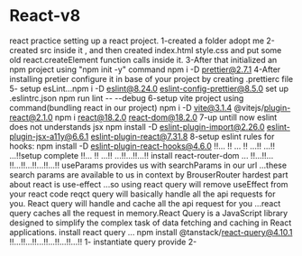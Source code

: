 # React-v8

react practice
setting up a react project.
1-created a folder adopt me
2-created src inside it , and then created index.html style.css and put some old react.createElement function calls inside it.
3-After that initialized an npm project using "npm init -y" command
npm i -D prettier@2.7.1
4-After installing pretier configure it in base of your project by creating .prettierc file
5- setup esLint...npm i -D eslint@8.24.0 eslint-config-prettier@8.5.0
set up .eslintrc.json
npm run lint -- --debug
6-setup vite project using command(bundling react in our project)
npm i -D vite@3.1.4 @vitejs/plugin-react@2.1.0
npm i react@18.2.0 react-dom@18.2.0
7-up untill now eslint does not understands jsx
npm install -D eslint-plugin-import@2.26.0 eslint-plugin-jsx-a11y@6.6.1 eslint-plugin-react@7.31.8
8-setup eslint rules for hooks:
npm install -D eslint-plugin-react-hooks@4.6.0
!!... !! ... !! ...!! ...!! ...!!setup complete !!... !! ...!! ...!!...!!...!!
install react-router-dom
... !!...!!... !!...!!...!!...!!...!!
useParams provides us with searchParams in our url ...these search params are available to us in context by BrouserRouter
hardest part about react is use-effect ...so using react query will remove useEffect from your react code reqct query will basically handle all the api requests for you.
React query will handle and cache all the api request for you ...react query caches all the request in memory.React Query is a JavaScript library designed to simplify the complex task of data fetching and caching in React applications.
install react query ... npm install @tanstack/react-query@4.10.1
!!...!!...!!...!!...!!...!!...!!
1- instantiate query provide
2-
